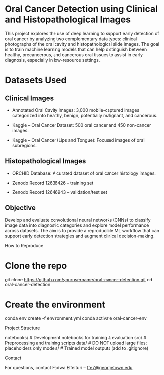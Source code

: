 # Oral Cancer Detection using Clinical and Histopathological Images

This project explores the use of deep learning to support early detection of oral cancer by analyzing two complementary data types: clinical photographs of the oral cavity and histopathological slide images. The goal is to train machine learning models that can help distinguish between healthy, precancerous, and cancerous oral tissues to assist in early diagnosis, especially in low-resource settings.

# Datasets Used

## Clinical Images

* Annotated Oral Cavity Images: 3,000 mobile-captured images categorized into healthy, benign, potentially malignant, and cancerous.

* Kaggle – Oral Cancer Dataset: 500 oral cancer and 450 non-cancer images.

* Kaggle – Oral Cancer (Lips and Tongue): Focused images of oral subregions.

## Histopathological Images

* ORCHID Database: A curated dataset of oral cancer histology images.

* Zenodo Record 12636426 – training set

* Zenodo Record 12646943 – validation/test set

## Objective

Develop and evaluate convolutional neural networks (CNNs) to classify image data into diagnostic categories and explore model performance across datasets. The aim is to provide a reproducible ML workflow that can support early detection strategies and augment clinical decision-making.

How to Reproduce

# Clone the repo
git clone https://github.com/yourusername/oral-cancer-detection.git
cd oral-cancer-detection

# Create the environment
conda env create -f environment.yml
conda activate oral-cancer-env

Project Structure

notebooks/       # Development notebooks for training & evaluation
src/             # Preprocessing and training scripts
data/            # DO NOT upload large files; placeholders only
models/          # Trained model outputs (add to .gitignore)

Contact

For questions, contact Fadwa Elfeituri – ffe7@georgetown.edu
